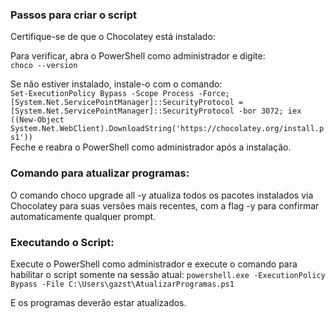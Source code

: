 ### Passos para criar o script  

Certifique-se de que o Chocolatey está instalado:  
  
Para verificar, abra o PowerShell como administrador e digite:  
```choco --version```  

Se não estiver instalado, instale-o com o comando:  
```Set-ExecutionPolicy Bypass -Scope Process -Force; [System.Net.ServicePointManager]::SecurityProtocol = [System.Net.ServicePointManager]::SecurityProtocol -bor 3072; iex ((New-Object System.Net.WebClient).DownloadString('https://chocolatey.org/install.ps1'))  ```  
Feche e reabra o PowerShell como administrador após a instalação.


### Comando para atualizar programas: 
  
O comando choco upgrade all -y atualiza todos os pacotes instalados via Chocolatey para suas versões mais recentes, com a flag -y para confirmar automaticamente qualquer prompt.  

### Executando o Script:  

Execute o PowerShell como administrador e execute o comando para habilitar o script somente na sessão atual:
```powershell.exe -ExecutionPolicy Bypass -File C:\Users\gazst\AtualizarProgramas.ps1```

E os programas deverão estar atualizados.
